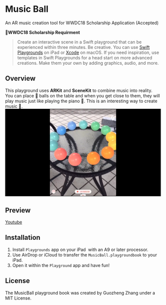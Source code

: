 Music Ball
===

An AR music creation tool for WWDC18 Scholarship Application (Accepted)

**WWDC18 Scholarship Requirment**

> Create an interactive scene in a Swift playground that can be experienced within three minutes. Be creative. You can use [Swift Playgrounds](https://itunes.apple.com/us/app/swift-playgrounds/id908519492?mt=8) on iPad or [Xcode](https://itunes.apple.com/us/app/xcode/id497799835?ls=1&mt=12) on macOS. If you need inspiration, use templates in Swift Playgrounds for a head start on more advanced creations. Make them your own by adding graphics, audio, and more.

## Overview

This playground uses **ARKit** and **SceneKit** to combine music into reality. You can place 🌈 balls on the table and when you get close to them, they will play music just like playing the piano 🎹. This is an interesting way to create music 🎵.
![Colorful Ball](https://github.com/Daniel612/MusicBall/raw/master/screenshots/colorfulball.png)

## Preview

[Youtube](https://youtu.be/pjckwZjeH7U)

## Installation

1. Install `Playgrounds` app on your iPad  with an A9 or later processor.
2. Use AirDrop or iCloud to transfer the `MusicBall.playgroundbook` to your iPad.
3. Open it within the `Playground` app and have fun!

## License

The MusicBall playground book was created by Guozheng Zhang under a MIT License.
